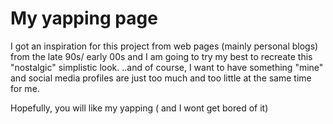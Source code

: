 # My yapping page

I got an inspiration for this project from web pages (mainly personal blogs) from the late 90s/ early 00s and I am going to try my best to recreate this "nostalgic" simplistic look. 
..and of course, I want to have something "mine" and social media profiles are just too much and too little at the same time for me.


Hopefully, you will like my yapping ( and I wont get bored of it)
